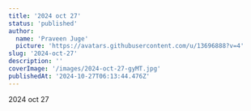 ```yaml
---
title: '2024 oct 27'
status: 'published'
author:
  name: 'Praveen Juge'
  picture: 'https://avatars.githubusercontent.com/u/13696888?v=4'
slug: '2024-oct-27'
description: ''
coverImage: '/images/2024-oct-27-gyMT.jpg'
publishedAt: '2024-10-27T06:13:44.476Z'
---
```


2024 oct 27